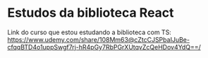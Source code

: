 # Estudos da biblioteca React 

Link do curso que estou estudando a biblioteca com TS: https://www.udemy.com/share/108Mm63@cZtcCJSPbaIJuBe-cfqqBTD4o1uppSwgf7rj-hR4pGy7RbPGrXUtqvZcQeHDov4YdQ==/
